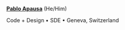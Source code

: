 <a href="https://apausa.xyz" target="_blank" rel="noreferrer">**Pablo Apausa**</a> (He/Him)

Code + Design • SDE • Geneva, Switzerland

